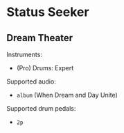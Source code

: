 # Status Seeker

## Dream Theater

Instruments:

  * (Pro) Drums: Expert

Supported audio:

  * `album` (When Dream and Day Unite)

Supported drum pedals:

  * `2p`
